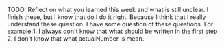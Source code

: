 TODO: Reflect on what you learned this week and what is still unclear.
I finish these, but I know that do I do it right. Because I think that I really understand these question.
I have some question of these questions.
For example:1. I always don't know that what should be written in the first step
            2. I don't know that what actualNumber is mean.



